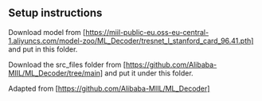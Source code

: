 ## Setup instructions 

Download model from [https://miil-public-eu.oss-eu-central-1.aliyuncs.com/model-zoo/ML_Decoder/tresnet_l_stanford_card_96.41.pth] and put in this folder. 

Download the src_files folder from [https://github.com/Alibaba-MIIL/ML_Decoder/tree/main] and put it under this folder. 


Adapted from [https://github.com/Alibaba-MIIL/ML_Decoder] 
